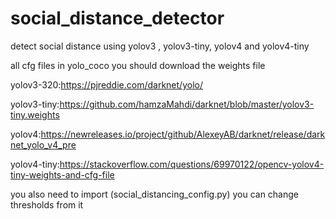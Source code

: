 # social_distance_detector
detect social distance using yolov3 , yolov3-tiny, yolov4 and yolov4-tiny

all cfg files in yolo_coco you should download the weights file 

yolov3-320:https://pjreddie.com/darknet/yolo/

yolov3-tiny:https://github.com/hamzaMahdi/darknet/blob/master/yolov3-tiny.weights

yolov4:https://newreleases.io/project/github/AlexeyAB/darknet/release/darknet_yolo_v4_pre

yolov4-tiny:https://stackoverflow.com/questions/69970122/opencv-yolov4-tiny-weights-and-cfg-file


you also need to import (social_distancing_config.py) you can change thresholds from it

